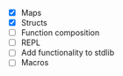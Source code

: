 - [x] Maps
- [x] Structs
- [ ] Function composition
- [ ] REPL
- [ ] Add functionality to stdlib
- [ ] Macros